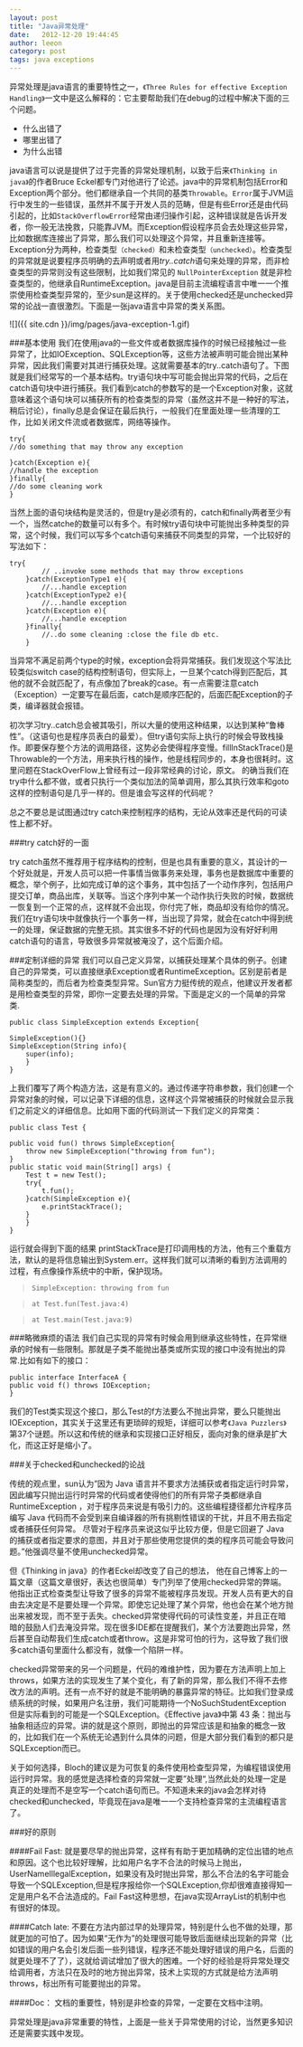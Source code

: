 ```yaml
---
layout: post
title: "Java异常处理"
date:   2012-12-20 19:44:45
author: leeon
category: post
tags: java exceptions
---
```

异常处理是java语言的重要特性之一，`《Three Rules for effective Exception Handling》`一文中是这么解释的：它主要帮助我们在debug的过程中解决下面的三个问题。

+ 什么出错了
+ 哪里出错了
+ 为什么出错

<!-- break -->
java语言可以说是提供了过于完善的异常处理机制，以致于后来`《Thinking in java》`的作者Bruce Eckel都专门对他进行了论述。java中的异常机制包括Error和Exception两个部分。他们都继承自一个共同的基类`Throwable`。`Error`属于JVM运行中发生的一些错误，虽然并不属于开发人员的范畴，但是有些Error还是由代码引起的，比如`StackOverflowError`经常由递归操作引起，这种错误就是告诉开发者，你一般无法挽救，只能靠JVM。而Exception假设程序员会去处理这些异常，比如数据库连接出了异常，那么我们可以处理这个异常，并且重新连接等。Exception分为两种，检查类型`（checked）`和未检查类型`（unchecked）`。检查类型的异常就是说要程序员明确的去声明或者用*try..catch*语句来处理的异常，而非检查类型的异常则没有这些限制，比如我们常见的 `NullPointerException` 就是非检查类型的，他继承自RuntimeException。java是目前主流编程语言中唯一一个推崇使用检查类型异常的，至少sun是这样的。关于使用checked还是unchecked异常的论战一直很激烈。下面是一张java语言中异常的类关系图。

![]({{ site.cdn }}/img/pages/java-exception-1.gif)


###基本使用
我们在使用java的一些文件或者数据库操作的时候已经接触过一些异常了，比如IOException、SQLException等，这些方法被声明可能会抛出某种异常，因此我们需要对其进行捕获处理。这就需要基本的try..catch语句了。下图就是我们经常写的一个基本结构。try语句块中写可能会抛出异常的代码，之后在catch语句块中进行捕获。我们看到catch的参数写的是一个Exception对象，这就意味着这个语句块可以捕获所有的检查类型的异常（虽然这并不是一种好的写法，稍后讨论），finally总是会保证在最后执行，一般我们在里面处理一些清理的工作，比如关闭文件流或者数据库，网络等操作。


    try{
    //do something that may throw any exception
    
    }catch(Exception e){
    //handle the exception
    }finally{
    //do some cleaning work
    }


当然上面的语句块结构是灵活的，但是try是必须有的，catch和finally两者至少有一个，当然catche的数量可以有多个。有时候try语句块中可能抛出多种类型的异常，这个时候，我们可以写多个catch语句来捕获不同类型的异常，一个比较好的写法如下：
    
    try{
            // ..invoke some methods that may throw exceptions
        }catch(ExceptionType1 e){
            //...handle exception
        }catch(ExceptionType2 e){
            //...handle exception
        }catch(Exception e){
            //...handle exception
        }finally{
            //..do some cleaning :close the file db etc.
        }
当异常不满足前两个type的时候，exception会将异常捕获。我们发现这个写法比较类似switch case的结构控制语句，但实际上，一旦某个catch得到匹配后，其他的就不会就匹配了，有点像加了break的case。有一点需要注意catch（Exception）一定要写在最后面，catch是顺序匹配的，后面匹配Exception的子类，编译器就会报错。

初次学习try..catch总会被其吸引，所以大量的使用这种结果，以达到某种“鲁棒性”。（这语句也是程序员表白的最爱）。但try语句实际上执行的时候会导致栈操作。即要保存整个方法的调用路径，这势必会使得程序变慢。fillInStackTrace()是Throwable的一个方法，用来执行栈的操作，他是线程同步的，本身也很耗时。这里问题在StackOverFlow上曾经有过一段非常经典的讨论，原文。 的确当我们在try中什么都不做，或者只执行一个类似加法的简单调用，那么其执行效率和goto这样的控制语句是几乎一样的。但是谁会写这样的代码呢？

总之不要总是试图通过try catch来控制程序的结构，无论从效率还是代码的可读性上都不好。

###try catch好的一面

try catch虽然不推荐用于程序结构的控制，但是也具有重要的意义，其设计的一个好处就是，开发人员可以把一件事情当做事务来处理，事务也是数据库中重要的概念，举个例子，比如完成订单的这个事务，其中包括了一个动作序列，包括用户提交订单，商品出库，关联等。当这个序列中某一个动作执行失败的时候，数据统一恢复到一个正常的点，这样就不会出现，你付完了帐，商品却没有给你的情况。我们在try语句块中就像执行一个事务一样，当出现了异常，就会在catch中得到统一的处理，保证数据的完整无损。其实很多不好的代码也是因为没有好好利用catch语句的语言，导致很多异常就被淹没了，这个后面介绍。

###定制详细的异常
我们可以自己定义异常，以捕获处理某个具体的例子。创建自己的异常类，可以直接继承Exception或者RuntimeException。区别是前者是简称类型的，而后者为检查类型异常。Sun官方力挺传统的观点，他建议开发者都是用检查类型的异常，即你一定要去处理的异常。下面是定义的一个简单的异常类.

    public class SimpleException extends Exception{
 
    SimpleException(){}
    SimpleException(String info){
        super(info);
        }
    }
上我们覆写了两个构造方法，这是有意义的。通过传递字符串参数，我们创建一个异常对象的时候，可以记录下详细的信息，这样这个异常被捕获的时候就会显示我们之前定义的详细信息。比如用下面的代码测试一下我们定义的异常类：

    public class Test {
 
    public void fun() throws SimpleException{
        throw new SimpleException("throwing from fun");
    }
    public static void main(String[] args) {
        Test t = new Test();
        try{
            t.fun();
        }catch(SimpleException e){
            e.printStackTrace();
        }
        }
    }
运行就会得到下面的结果 printStackTrace是打印调用栈的方法，他有三个重载方法，默认的是将信息输出到System.err。这样我们就可以清晰的看到方法调用的过程，有点像操作系统中的中断，保护现场。

> `SimpleException: throwing from fun`

> `at Test.fun(Test.java:4)`

> `at Test.main(Test.java:9)`

###略微麻烦的语法
我们自己实现的异常有时候会用到继承这些特性，在异常继承的时候有一些限制。那就是子类不能抛出基类或所实现的接口中没有抛出的异常.比如有如下的接口：
   
    public interface InterfaceA {
    public void f() throws IOException;
    }

我们的Test类实现这个接口，那么Test的f方法要么不抛出异常，要么只能抛出IOException，其实关于这里还有更琐碎的规矩，详细可以参考`《Java Puzzlers》`第37个谜题。所以这和传统的继承和实现接口正好相反，面向对象的继承是扩大化，而这正好是缩小了。

 

###关于checked和unchecked的论战

传统的观点里，sun认为”因为 Java 语言并不要求方法捕获或者指定运行时异常，因此编写只抛出运行时异常的代码或者使得他们的所有异常子类都继承自 RuntimeException ，对于程序员来说是有吸引力的。这些编程捷径都允许程序员编写 Java 代码而不会受到来自编译器的所有挑剔性错误的干扰，并且不用去指定或者捕获任何异常。 尽管对于程序员来说这似乎比较方便，但是它回避了 Java 的捕获或者指定要求的意图，并且对于那些使用您提供的类的程序员可能会导致问题。”他强调尽量不使用unchecked异常。

但《Thinking in java》的作者Eckel却改变了自己的想法， 他在自己博客上的一篇文章（这篇文章很好，表达也很简单）专门列举了使用checked异常的弊端。他指出正式检查类型让导致了很多的异常不能被程序员发现。开发人员有更大的自由去决定是不是要处理一个异常。即使忘记处理了某个异常，他也会在某个地方抛出来被发现，而不至于丢失。checked异常使得代码的可读性变差，并且正在暗暗的鼓励人们去淹没异常。现在很多IDE都在提醒我们，某个方法要跑出异常，然后甚至自动帮我们生成catch或者throw。这是非常可怕的行为，这导致了我们很多catch语句里面什么都没有，就像一个陷阱一样。

checked异常带来的另一个问题是，代码的难维护性，因为要在方法声明上加上throws，如果方法的实现发生了某个变化，有了新的异常，那么我们不得不去修改方法的声明。还有一点不好的就是不能明确的暴露异常的特征。比如我们登录成绩系统的时候，如果用户名注册，我们可能期待一个NoSuchStudentException但是实际看到的可能是一个SQLException。《Effective java》中第 43 条：抛出与抽象相适应的异常。讲的就是这个原则，即抛出的异常应该是和抽象的概念一致的，比如我们在一个系统无论遇到什么具体的问题，但是大部分我们看到的都只是SQLException而已。

关于如何选择，Bloch的建议是为可恢复的条件使用检查型异常，为编程错误使用运行时异常。我的感觉是选择检查的异常就一定要”处理“,当然此处的处理一定是真正的处理而不是空写一个catch语句而已。不知道未来的java会怎样对待checked和unchecked，毕竟现在java是唯一一个支持检查异常的主流编程语言了。

###好的原则

####Fail Fast:
就是要尽早的抛出异常，这样有有助于更加精确的定位出错的地点和原因。这个也比较好理解，比如用户名字不合法的时候马上抛出，UserNameIllegalException，如果没有及时抛出异常，那么不合法的名字可能会导致一个SQLException,但是程序报给你一个SQLException,你却很难直接得知一定是用户名不合法造成的。Fail Fast这种思想，在java实现ArrayList的机制中也有很好的体现。

####Catch late:
不要在方法内部过早的处理异常，特别是什么也不做的处理，那就更加的可怕了。因为如果“无作为”的处理很可能导致后面继续出现新的异常（比如错误的用户名会引发后面一些列错误，程序还不能处理好错误的用户名，后面的就更处理不了了），这就给调试增加了很大的困难。一个好的经验是将异常处理交给调用者，方法只在及时的地方抛出异常，技术上实现的方式就是给方法声明throws，标出所有可能要抛出的异常。

####Doc：
文档的重要性，特别是非检查的异常，一定要在文档中注明。


异常处理是java非常重要的特性，上面是一些关于异常使用的讨论，当然更多知识还是需要实践中发现。